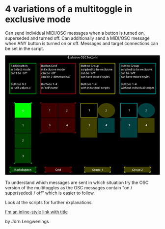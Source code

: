 # 4 variations of a multitoggle in exclusive mode

Can send individual MIDI/OSC messages when a button is turned on, superseded and turned off.
Can additionally send a MIDI/OSC message when ANY button is turned on or off.
Messages and target connections can be set in the script.

![multitoggle](pics/Animation.gif) 

To understand which messages are sent in which situation try the OSC version of the multitoggles
as the OSC messages contain "on / super(seded) / off" which is easier to follow.

Look at the scripts for further explanations.

[I'm an inline-style link with title](https://www.google.com "Google's Homepage")

by Jörn Lengwenings

